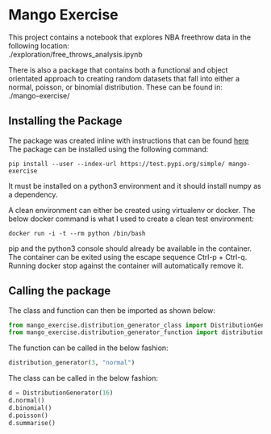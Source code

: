 # Mango Exercise

This project contains a notebook that explores NBA freethrow data in the following location:  
./exploration/free_throws_analysis.ipynb

There is also a package that contains both a functional and object orientated approach to creating random datasets that 
fall into either a normal, poisson, or binomial distribution. These can be found in:  
./mango-exercise/

## Installing the Package
The package was created inline with instructions that can be found [here](https://packaging.python.org/tutorials/packaging-projects/)  
The package can be installed using the following command:  
```
pip install --user --index-url https://test.pypi.org/simple/ mango-exercise
```
It must be installed on a python3 environment and it should install numpy as a dependency.  

A clean environment can either be created using virtualenv or docker. The below docker command is what I used to create 
a clean test environment:  
```
docker run -i -t --rm python /bin/bash
```
pip and the python3 console should already be available in the container. The container can be exited using 
the escape sequence Ctrl-p + Ctrl-q. Running docker stop against the container will automatically remove it.

## Calling the package
The class and function can then be imported as shown below:  
```python
from mango_exercise.distribution_generator_class import DistributionGenerator
from mango_exercise.distribution_generator_function import distribution_generator
```

The function can be called in the below fashion:  
```python
distribution_generator(3, "normal")
```
The class can be called in the below fashion:
```python
d = DistributionGenerator(16)
d.normal()
d.binomial()
d.poisson()
d.summarise()
```
